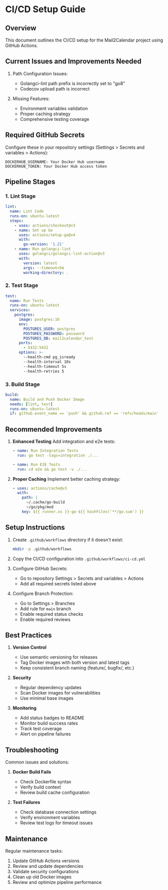 # CI/CD Setup Guide

## Overview
This document outlines the CI/CD setup for the Mail2Calendar project using GitHub Actions.

## Current Issues and Improvements Needed

1. Path Configuration Issues:
   - Golangci-lint path prefix is incorrectly set to "go8"
   - Codecov upload path is incorrect

2. Missing Features:
   - Environment variables validation
   - Proper caching strategy
   - Comprehensive testing coverage

## Required GitHub Secrets

Configure these in your repository settings (Settings > Secrets and variables > Actions):

```
DOCKERHUB_USERNAME: Your Docker Hub username
DOCKERHUB_TOKEN: Your Docker Hub access token
```

## Pipeline Stages

### 1. Lint Stage
```yaml
lint:
  name: Lint Code
  runs-on: ubuntu-latest
  steps:
    - uses: actions/checkout@v3
    - name: Set up Go
      uses: actions/setup-go@v4
      with:
        go-version: '1.21'
    - name: Run golangci-lint
      uses: golangci/golangci-lint-action@v3
      with:
        version: latest
        args: --timeout=5m
        working-directory: .
```

### 2. Test Stage
```yaml
test:
  name: Run Tests
  runs-on: ubuntu-latest
  services:
    postgres:
      image: postgres:16
      env:
        POSTGRES_USER: postgres
        POSTGRES_PASSWORD: password
        POSTGRES_DB: mail2calendar_test
      ports:
        - 5432:5432
      options: >-
        --health-cmd pg_isready
        --health-interval 10s
        --health-timeout 5s
        --health-retries 5
```

### 3. Build Stage
```yaml
build:
  name: Build and Push Docker Image
  needs: [lint, test]
  runs-on: ubuntu-latest
  if: github.event_name == 'push' && github.ref == 'refs/heads/main'
```

## Recommended Improvements

1. **Enhanced Testing**
   Add integration and e2e tests:
   ```yaml
   - name: Run Integration Tests
     run: go test -tags=integration ./...
   
   - name: Run E2E Tests
     run: cd e2e && go test -v ./...
   ```

2. **Proper Caching**
   Implement better caching strategy:
   ```yaml
   - uses: actions/cache@v3
     with:
       path: |
         ~/.cache/go-build
         ~/go/pkg/mod
       key: ${{ runner.os }}-go-${{ hashFiles('**/go.sum') }}
   ```

## Setup Instructions

1. Create `.github/workflows` directory if it doesn't exist:
   ```bash
   mkdir -p .github/workflows
   ```

2. Copy the CI/CD configuration into `.github/workflows/ci-cd.yml`

3. Configure GitHub Secrets:
   - Go to repository Settings > Secrets and variables > Actions
   - Add all required secrets listed above

4. Configure Branch Protection:
   - Go to Settings > Branches
   - Add rule for `main` branch
   - Enable required status checks
   - Enable required reviews

## Best Practices

1. **Version Control**
   - Use semantic versioning for releases
   - Tag Docker images with both version and latest tags
   - Keep consistent branch naming (feature/, bugfix/, etc.)

2. **Security**
   - Regular dependency updates
   - Scan Docker images for vulnerabilities
   - Use minimal base images

3. **Monitoring**
   - Add status badges to README
   - Monitor build success rates
   - Track test coverage
   - Alert on pipeline failures

## Troubleshooting

Common issues and solutions:

1. **Docker Build Fails**
   - Check Dockerfile syntax
   - Verify build context
   - Review build cache configuration

2. **Test Failures**
   - Check database connection settings
   - Verify environment variables
   - Review test logs for timeout issues

## Maintenance

Regular maintenance tasks:

1. Update GitHub Actions versions
2. Review and update dependencies
3. Validate security configurations
4. Clean up old Docker images
5. Review and optimize pipeline performance